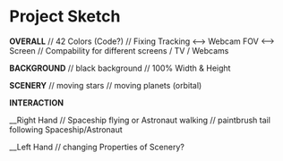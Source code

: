 # Project Sketch

__OVERALL__
//	42 Colors (Code?)
//	Fixing Tracking <--> Webcam FOV <--> Screen
//	Compability for different screens / TV / Webcams

__BACKGROUND__
//	black background
//	100% Width & Height

__SCENERY__
//	moving stars
//	moving planets (orbital)

__INTERACTION__

__Right Hand
//	Spaceship flying or Astronaut walking
//	paintbrush tail following Spaceship/Astronaut

__Left Hand
//	changing Properties of Scenery?

